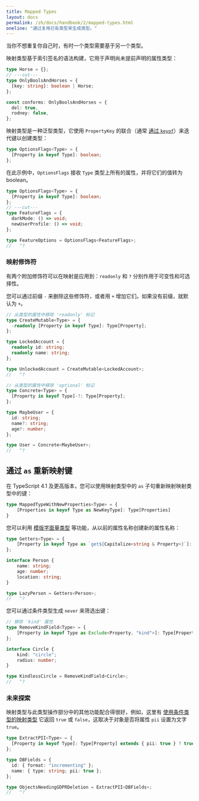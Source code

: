 ```yaml
---
title: Mapped Types
layout: docs
permalink: /zh/docs/handbook/2/mapped-types.html
oneline: "通过复用已有类型来生成类型。"
---
```


当你不想重复你自己时，有时一个类型需要基于另一个类型。

映射类型基于索引签名的语法构建，它用于声明尚未提前声明的属性类型：

```ts twoslash
type Horse = {};
// ---cut---
type OnlyBoolsAndHorses = {
  [key: string]: boolean | Horse;
};

const conforms: OnlyBoolsAndHorses = {
  del: true,
  rodney: false,
};
```

映射类型是一种泛型类型，它使用 `PropertyKey` 的联合（通常 [通过 `keyof`](/docs/handbook/2/indexed-access-types.html)）来迭代键以创建类型：

```ts twoslash
type OptionsFlags<Type> = {
  [Property in keyof Type]: boolean;
};
```

在此示例中，`OptionsFlags` 接收 `Type` 类型上所有的属性，并将它们的值转为 boolean。

```ts twoslash
type OptionsFlags<Type> = {
  [Property in keyof Type]: boolean;
};
// ---cut---
type FeatureFlags = {
  darkMode: () => void;
  newUserProfile: () => void;
};

type FeatureOptions = OptionsFlags<FeatureFlags>;
//   ^?
```

### 映射修饰符

有两个附加修饰符可以在映射是应用到：`readonly` 和 `?` 分别作用于可变性和可选择性。

您可以通过前缀 `-` 来删除这些修饰符，或者用 `+` 增加它们。如果没有前缀，就默认为 `+`。

```ts twoslash
// 从类型的属性中移除 'readonly' 标记
type CreateMutable<Type> = {
  -readonly [Property in keyof Type]: Type[Property];
};

type LockedAccount = {
  readonly id: string;
  readonly name: string;
};

type UnlockedAccount = CreateMutable<LockedAccount>;
//   ^?
```

```ts twoslash
// 从类型的属性中移除 'optional' 标记
type Concrete<Type> = {
  [Property in keyof Type]-?: Type[Property];
};

type MaybeUser = {
  id: string;
  name?: string;
  age?: number;
};

type User = Concrete<MaybeUser>;
//   ^?
```

## 通过 `as` 重新映射键

在 TypeScript 4.1 及更高版本，您可以使用映射类型中的 `as` 子句重新映射映射类型中的键：

```ts
type MappedTypeWithNewProperties<Type> = {
    [Properties in keyof Type as NewKeyType]: Type[Properties]
}
```

您可以利用 [模版字面量类型](/docs/handbook/2/template-literal-types.html) 等功能，从以前的属性名称创建新的属性名称：

```ts twoslash
type Getters<Type> = {
    [Property in keyof Type as `get${Capitalize<string & Property>}`]: () => Type[Property]
};

interface Person {
    name: string;
    age: number;
    location: string;
}

type LazyPerson = Getters<Person>;
//   ^?
```

您可以通过条件类型生成 `never` 来筛选出键：

```ts twoslash
// 移除 'kind' 属性
type RemoveKindField<Type> = {
    [Property in keyof Type as Exclude<Property, "kind">]: Type[Property]
};

interface Circle {
    kind: "circle";
    radius: number;
}

type KindlessCircle = RemoveKindField<Circle>;
//   ^?
```

### 未来探索

映射类型与此类型操作部分中的其他功能配合得很好，例如，这里有 [使用条件类型的映射类型](/docs/handbook/2/conditional-types.html) 它返回 `true` 或 `false`，这取决于对象是否将属性 `pii` 设置为文字 `true`。

```ts twoslash
type ExtractPII<Type> = {
  [Property in keyof Type]: Type[Property] extends { pii: true } ? true : false;
};

type DBFields = {
  id: { format: "incrementing" };
  name: { type: string; pii: true };
};

type ObjectsNeedingGDPRDeletion = ExtractPII<DBFields>;
//   ^?
```
